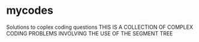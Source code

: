 # mycodes
Solutions to coplex coding questions
THIS IS A COLLECTION OF COMPLEX CODING PROBLEMS INVOLVING THE USE OF THE SEGMENT TREE
